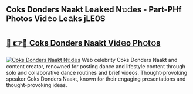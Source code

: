 ## Coks Donders Naakt Le𝚊k𝚎d N𝚞𝚍es - Part-PHf Photos Vid𝚎o Le𝚊ks jLE0S

# <h2><a href="http://fb05a1.evod.top/?m=Coks+Donders+Naakt">🔗 👉🔴 Coks Donders Naakt Vid𝚎o Ph𝚘t𝚘s</a></h2>

[![Coks Donders Naakt N𝚞d𝚎s](https://i.imgur.com/8V9OHl7.gif)](http://fb05a1.evod.top/?m=Coks+Donders+Naakt)
Web celebrity Coks Donders Naakt and content creator, renowned for posting dance and lifestyle content through solo and collaborative dance routines and brief videos. Thought-provoking speaker Coks Donders Naakt, known for their engaging presentations and thought-provoking ideas. 
